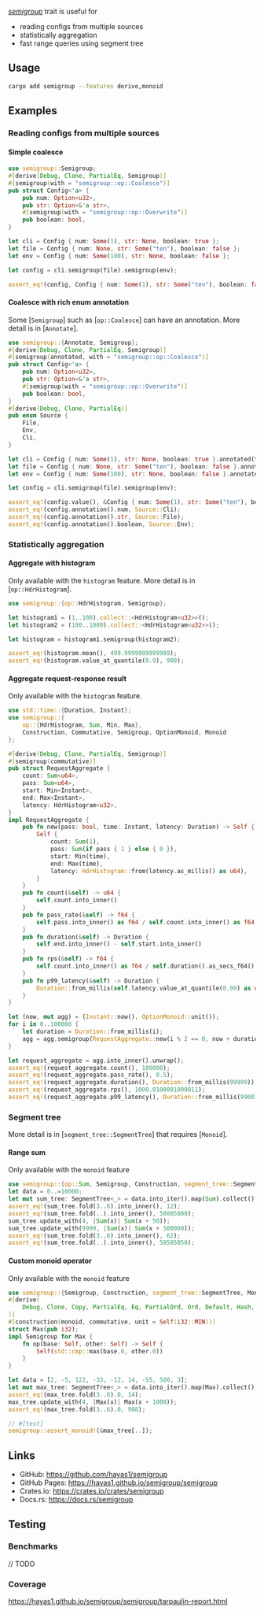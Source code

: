 <!-- cargo-rdme start -->

[*semigroup*](https://docs.rs/semigroup/latest/semigroup/semigroup/trait.Semigroup.html) trait is useful for
- reading configs from multiple sources
- statistically aggregation
- fast range queries using segment tree

## Usage
```sh
cargo add semigroup --features derive,monoid
```

## Examples

### Reading configs from multiple sources
#### Simple coalesce
```rust
use semigroup::Semigroup;
#[derive(Debug, Clone, PartialEq, Semigroup)]
#[semigroup(with = "semigroup::op::Coalesce")]
pub struct Config<'a> {
    pub num: Option<u32>,
    pub str: Option<&'a str>,
    #[semigroup(with = "semigroup::op::Overwrite")]
    pub boolean: bool,
}

let cli = Config { num: Some(1), str: None, boolean: true };
let file = Config { num: None, str: Some("ten"), boolean: false };
let env = Config { num: Some(100), str: None, boolean: false };

let config = cli.semigroup(file).semigroup(env);

assert_eq!(config, Config { num: Some(1), str: Some("ten"), boolean: false });
```

#### Coalesce with rich enum annotation
Some [`Semigroup`] such as [`op::Coalesce`] can have an annotation.
More detail is in [`Annotate`].
```rust
use semigroup::{Annotate, Semigroup};
#[derive(Debug, Clone, PartialEq, Semigroup)]
#[semigroup(annotated, with = "semigroup::op::Coalesce")]
pub struct Config<'a> {
    pub num: Option<u32>,
    pub str: Option<&'a str>,
    #[semigroup(with = "semigroup::op::Overwrite")]
    pub boolean: bool,
}
#[derive(Debug, Clone, PartialEq)]
pub enum Source {
    File,
    Env,
    Cli,
}

let cli = Config { num: Some(1), str: None, boolean: true }.annotated(Source::Cli);
let file = Config { num: None, str: Some("ten"), boolean: false }.annotated(Source::File);
let env = Config { num: Some(100), str: None, boolean: false }.annotated(Source::Env);

let config = cli.semigroup(file).semigroup(env);

assert_eq!(config.value(), &Config { num: Some(1), str: Some("ten"), boolean: false });
assert_eq!(config.annotation().num, Source::Cli);
assert_eq!(config.annotation().str, Source::File);
assert_eq!(config.annotation().boolean, Source::Env);
```

### Statistically aggregation
#### Aggregate with histogram
Only available with the `histogram` feature. More detail is in [`op::HdrHistogram`].
```rust
use semigroup::{op::HdrHistogram, Semigroup};

let histogram1 = (1..100).collect::<HdrHistogram<u32>>();
let histogram2 = (100..1000).collect::<HdrHistogram<u32>>();

let histogram = histogram1.semigroup(histogram2);

assert_eq!(histogram.mean(), 499.9999999999999);
assert_eq!(histogram.value_at_quantile(0.9), 900);
```

#### Aggregate request-response result
Only available with the `histogram` feature.
```rust
use std::time::{Duration, Instant};
use semigroup::{
    op::{HdrHistogram, Sum, Min, Max},
    Construction, Commutative, Semigroup, OptionMonoid, Monoid
};

#[derive(Debug, Clone, PartialEq, Semigroup)]
#[semigroup(commutative)]
pub struct RequestAggregate {
    count: Sum<u64>,
    pass: Sum<u64>,
    start: Min<Instant>,
    end: Max<Instant>,
    latency: HdrHistogram<u32>,
}
impl RequestAggregate {
    pub fn new(pass: bool, time: Instant, latency: Duration) -> Self {
        Self {
            count: Sum(1),
            pass: Sum(if pass { 1 } else { 0 }),
            start: Min(time),
            end: Max(time),
            latency: HdrHistogram::from(latency.as_millis() as u64),
        }
    }
    pub fn count(&self) -> u64 {
        self.count.into_inner()
    }
    pub fn pass_rate(&self) -> f64 {
        self.pass.into_inner() as f64 / self.count.into_inner() as f64
    }
    pub fn duration(&self) -> Duration {
        self.end.into_inner() - self.start.into_inner()
    }
    pub fn rps(&self) -> f64 {
        self.count.into_inner() as f64 / self.duration().as_secs_f64()
    }
    pub fn p99_latency(&self) -> Duration {
        Duration::from_millis(self.latency.value_at_quantile(0.99) as u64)
    }
}

let (now, mut agg) = (Instant::now(), OptionMonoid::unit());
for i in 0..100000 {
    let duration = Duration::from_millis(i);
    agg = agg.semigroup(RequestAggregate::new(i % 2 == 0, now + duration, duration).into());
}

let request_aggregate = agg.into_inner().unwrap();
assert_eq!(request_aggregate.count(), 100000);
assert_eq!(request_aggregate.pass_rate(), 0.5);
assert_eq!(request_aggregate.duration(), Duration::from_millis(99999));
assert_eq!(request_aggregate.rps(), 1000.0100001000011);
assert_eq!(request_aggregate.p99_latency(), Duration::from_millis(99007));
```

### Segment tree
More detail is in [`segment_tree::SegmentTree`] that requires [`Monoid`].
#### Range sum
Only available with the `monoid` feature
```rust
use semigroup::{op::Sum, Semigroup, Construction, segment_tree::SegmentTree};
let data = 0..=10000;
let mut sum_tree: SegmentTree<_> = data.into_iter().map(Sum).collect();
assert_eq!(sum_tree.fold(3..6).into_inner(), 12);
assert_eq!(sum_tree.fold(..).into_inner(), 50005000);
sum_tree.update_with(4, |Sum(x)| Sum(x + 50));
sum_tree.update_with(9999, |Sum(x)| Sum(x + 500000));
assert_eq!(sum_tree.fold(3..6).into_inner(), 62);
assert_eq!(sum_tree.fold(..).into_inner(), 50505050);
```
#### Custom monoid operator
Only available with the `monoid` feature
```rust
use semigroup::{Semigroup, Construction, segment_tree::SegmentTree, Monoid};
#[derive(
    Debug, Clone, Copy, PartialEq, Eq, PartialOrd, Ord, Default, Hash, Construction,
)]
#[construction(monoid, commutative, unit = Self(i32::MIN))]
struct Max(pub i32);
impl Semigroup for Max {
    fn op(base: Self, other: Self) -> Self {
        Self(std::cmp::max(base.0, other.0))
    }
}

let data = [2, -5, 122, -33, -12, 14, -55, 500, 3];
let mut max_tree: SegmentTree<_> = data.into_iter().map(Max).collect();
assert_eq!(max_tree.fold(3..6).0, 14);
max_tree.update_with(4, |Max(x)| Max(x + 1000));
assert_eq!(max_tree.fold(3..6).0, 988);

// #[test]
semigroup::assert_monoid!(&max_tree[..]);
```

## Links
- GitHub: <https://github.com/hayas1/semigroup>
- GitHub Pages: <https://hayas1.github.io/semigroup/semigroup>
- Crates.io: <https://crates.io/crates/semigroup>
- Docs.rs: <https://docs.rs/semigroup>

## Testing
### Benchmarks
// TODO

### Coverage
<https://hayas1.github.io/semigroup/semigroup/tarpaulin-report.html>

<!-- cargo-rdme end -->
